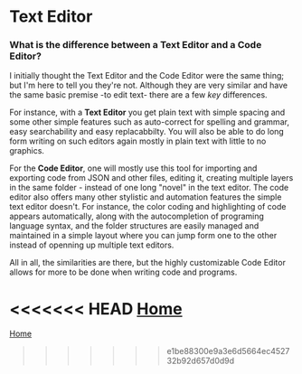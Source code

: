 # Text Editor


### What is the difference between a Text Editor and a Code Editor?
I initially thought the Text Editor and the Code Editor were the same thing; but I'm here to tell you they're not. Although they are very similar and have the same basic premise -to edit text- there are a few *key* differences.

For instance, with a **Text Editor** you get plain text with simple spacing and some other simple features such as auto-correct for spelling and grammar, easy searchability and easy replacabbilty. You will also be able to do long form writing on such editors again mostly in plain text with little to no graphics.

For the **Code Editor**, one will mostly use this tool for importing and exporting code from JSON and other files, editing it, creating multiple layers in the same folder - instead of one long "novel" in the text editor. The code editor also offers many other stylistic and automation features the simple text editor doesn't. For instance, the color coding and highlighting of code appears automatically, along with the autocompletion of programing language syntax, and the folder structures are easily managed and maintained in a simple layout where you can jump form one to the other instead of openning up multiple text editors.

All in all, the similarities are there, but the highly customizable Code Editor allows for more to be done when writing code and programs.

<<<<<<< HEAD
[Home](README.md)
=======
[Home](README.md)
>>>>>>> e1be88300e9a3e6d5664ec452732b92d657d0d9d
